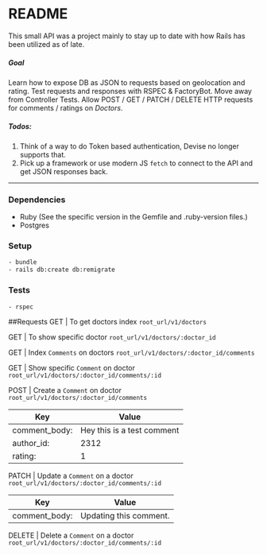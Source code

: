 # README
This small API was a project mainly to stay up to date with how Rails has been utilized as of late.
##### Goal
Learn how to expose DB as JSON to requests based on geolocation and rating.
Test requests and responses with RSPEC & FactoryBot. Move away from Controller Tests.
Allow POST / GET / PATCH / DELETE HTTP requests for comments / ratings on *Doctors*.

##### Todos:
1. Think of a way to do Token based authentication, Devise no longer supports that.
2. Pick up a framework or use modern JS `fetch` to connect to the API and get JSON responses back.
***

### Dependencies
- Ruby (See the specific version in the Gemfile and .ruby-version files.)
- Postgres

### Setup
```sh
- bundle
- rails db:create db:remigrate
```

### Tests
`- rspec`

##Requests
GET | To get doctors index
`root_url/v1/doctors`

GET | To show specific doctor
`root_url/v1/doctors/:doctor_id`

GET | Index `Comments` on doctors
`root_url/v1/doctors/:doctor_id/comments`

GET | Show specific `Comment` on doctor
`root_url/v1/doctors/:doctor_id/comments/:id`

POST | Create a `Comment` on doctor
`root_url/v1/doctors/:doctor_id/comments`

Key | Value
--- | ---
comment_body: | Hey this is a test comment
author_id: | 2312
rating: | 1


PATCH | Update a `Comment` on a doctor
`root_url/v1/doctors/:doctor_id/comments/:id`

Key | Value
--- | ---
comment_body: | Updating this comment.

DELETE | Delete a `Comment` on a doctor
`root_url/v1/doctors/:doctor_id/comments/:id`
